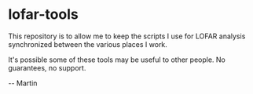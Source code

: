 lofar-tools
===========

This repository is to allow me to keep the scripts I use for LOFAR
analysis synchronized between the various places I work.

It's possible some of these tools may be useful to other people.
No guarantees, no support.

-- Martin
